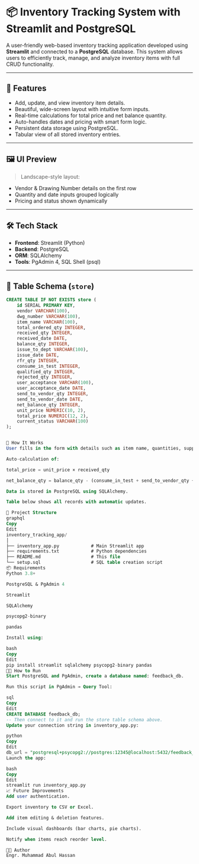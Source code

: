 # 📦 Inventory Tracking System with Streamlit and PostgreSQL

A user-friendly web-based inventory tracking application developed using **Streamlit** and connected to a **PostgreSQL** database. This system allows users to efficiently track, manage, and analyze inventory items with full CRUD functionality.

---

## 🚀 Features

- Add, update, and view inventory item details.
- Beautiful, wide-screen layout with intuitive form inputs.
- Real-time calculations for total price and net balance quantity.
- Auto-handles dates and pricing with smart form logic.
- Persistent data storage using PostgreSQL.
- Tabular view of all stored inventory entries.

---

## 🖼️ UI Preview

> Landscape-style layout:
- Vendor & Drawing Number details on the first row
- Quantity and date inputs grouped logically
- Pricing and status shown dynamically

---

## 🛠️ Tech Stack

- **Frontend**: Streamlit (Python)
- **Backend**: PostgreSQL
- **ORM**: SQLAlchemy
- **Tools**: PgAdmin 4, SQL Shell (psql)

---

## 🧰 Table Schema (`store`)

```sql
CREATE TABLE IF NOT EXISTS store (
    id SERIAL PRIMARY KEY,
    vendor VARCHAR(100),
    dwg_number VARCHAR(100),
    item_name VARCHAR(100),
    total_ordered_qty INTEGER,
    received_qty INTEGER,
    received_date DATE,
    balance_qty INTEGER,
    issue_to_dept VARCHAR(100),
    issue_date DATE,
    rfr_qty INTEGER,
    consume_in_test INTEGER,
    qualified_qty INTEGER,
    rejected_qty INTEGER,
    user_acceptance VARCHAR(100),
    user_acceptance_date DATE,
    send_to_vendor_qty INTEGER,
    send_to_vendor_date DATE,
    net_balance_qty INTEGER,
    unit_price NUMERIC(10, 2),
    total_price NUMERIC(12, 2),
    current_status VARCHAR(100)
);


🧪 How It Works
User fills in the form with details such as item name, quantities, supplier info, and dates.

Auto-calculation of:

total_price = unit_price × received_qty

net_balance_qty = balance_qty - (consume_in_test + send_to_vendor_qty + rejected_qty)

Data is stored in PostgreSQL using SQLAlchemy.

Table below shows all records with automatic updates.

🧱 Project Structure
graphql
Copy
Edit
inventory_tracking_app/
│
├── inventory_app.py            # Main Streamlit app
├── requirements.txt            # Python dependencies
├── README.md                   # This file
└── setup.sql                   # SQL table creation script
📦 Requirements
Python 3.8+

PostgreSQL & PgAdmin 4

Streamlit

SQLAlchemy

psycopg2-binary

pandas

Install using:

bash
Copy
Edit
pip install streamlit sqlalchemy psycopg2-binary pandas
🧑‍💻 How to Run
Start PostgreSQL and PgAdmin, create a database named: feedback_db.

Run this script in PgAdmin → Query Tool:

sql
Copy
Edit
CREATE DATABASE feedback_db;
-- Then connect to it and run the store table schema above.
Update your connection string in inventory_app.py:

python
Copy
Edit
db_url = "postgresql+psycopg2://postgres:12345@localhost:5432/feedback_db"
Launch the app:

bash
Copy
Edit
streamlit run inventory_app.py
📈 Future Improvements
Add user authentication.

Export inventory to CSV or Excel.

Add item editing & deletion features.

Include visual dashboards (bar charts, pie charts).

Notify when items reach reorder level.

🧑‍🔧 Author
Engr. Muhammad Abul Hassan
